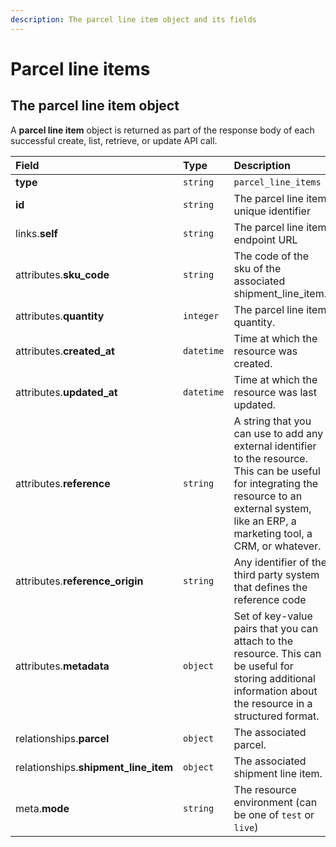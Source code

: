 ```yaml
---
description: The parcel line item object and its fields
---
```


# Parcel line items

## The parcel line item object

A **parcel line item** object is returned as part of the response body of each successful create, list, retrieve, or update API call.

| Field | Type | Description |
| :--- | :--- | :--- |
| **type** | `string` | `parcel_line_items` |
| **id** | `string` | The parcel line item unique identifier |
| links.**self** | `string` | The parcel line item endpoint URL |
| attributes.**sku\_code** | `string` | The code of the sku of the associated shipment\_line\_item. |
| attributes.**quantity** | `integer` | The parcel line item quantity. |
| attributes.**created\_at** | `datetime` | Time at which the resource was created. |
| attributes.**updated\_at** | `datetime` | Time at which the resource was last updated. |
| attributes.**reference** | `string` | A string that you can use to add any external identifier to the resource. This can be useful for integrating the resource to an external system, like an ERP, a marketing tool, a CRM, or whatever. |
| attributes.**reference\_origin** | `string` | Any identifier of the third party system that defines the reference code |
| attributes.**metadata** | `object` | Set of key-value pairs that you can attach to the resource. This can be useful for storing additional information about the resource in a structured format. |
| relationships.**parcel** | `object` | The associated parcel. |
| relationships.**shipment\_line\_item** | `object` | The associated shipment line item. |
| meta.**mode** | `string` | The resource environment \(can be one of `test` or `live`\) |

